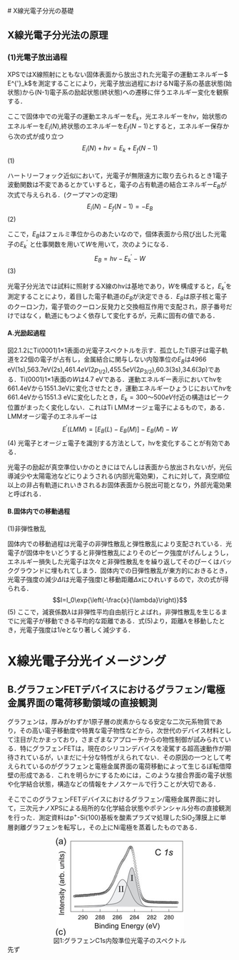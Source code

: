 <link rel="stylesheet" href="style.css">
# X線光電子分光の基礎

## X線光電子分光法の原理

### (1)光電子放出過程

XPSではX線照射にともない固体表面から放出された光電子の運動エネルギー$ E^{'}_k$を測定することにより，光電子放出過程におけるN電子系の基底状態(始状態)から(N-1)電子系の励起状態(終状態)への遷移に伴うエネルギー変化を観察する．

ここで固体中での光電子の運動エネルギーを$E_k$，光エネルギーを$hv$，始状態のエネルギーを$E_i(N)$,終状態のエネルギーを$E_f(N-1)$とすると，エネルギー保存から次の式が成り立つ
$$E_i(N)+hv=E_k+E_f(N-1)$$ (1)

ハートリーフォック近似において，光電子が無限遠方に取り去られるとき1電子波動関数は不変であるとかていすると，電子の占有軌道の結合エネルギー$E_B$が次式で与えられる．(クープマンの定理)
$$E_i(N)-E_f(N-1)=-E_B$$(2)

ここで，$E_B$はフェルミ準位からのあたいなので，個体表面から飛び出した光電子の$E^{'}_k$
と仕事関数を用いて$W$を用いて，次のようになる．
$$E_B=hv-E^{'}_k-W$$(3)

光電子分光法では試料に照射するX線のhvは基地であり，$W$を構成すると，$E^{'}_k$を測定することにより，着目した電子軌道の$E_B$が決定できる．$E_B$は原子核と電子のクーロン力，電子管のクーロン反発力と交換相互作用で支配され，原子番号だけではなく，軌道にもつよく依存して変化するが，元素に固有の値である．

#### A.光励起過程


図2.1.2にTi(0001)1×1表面の光電子スペクトルを示す．孤立したTi原子は電子軌道を22個の電子が占有し，金属結合に関与しない内殻準位の$E_B$は4966 eV(1s),563.7eV(2s),$461.4eV(2p_{1/2})$,$455.5 eV(2p_{3/2})$,60.3(3s),34.6(3p)である．Ti(0001)1×1表面の$W$は4.7 eVである．運動エネルギー表示においてhvを661.4eVから1551.3eVに変化させたとき，運動エネルギーひょうじにおいて$hv$を661.4eVから1551.3 eVに変化したとき，$E_k=300～500 eV$付近の構造はピーク位置がまったく変化しない．これはTi LMMオージェ電子によるもので，ある．LMMオージ電子のエネルギーは
$$E^{'}(LMM)=\left[ E_B(L)-E_B(M) \right]-E_B(M)-W$$(4)
光電子とオージェ電子を識別する方法として，hvを変化することが有効である．

光電子の励起が真空準位いかのときにはでんしは表面から放出されないが，光伝導減少や太陽電池などにりようされる(内部光電効果)，これに対して，真空順位以上の非占有軌道にれいきされるお固体表面から脱出可能となり，外部光電効果と呼ばれる．

#### B.固体内での移動過程
(1)非弾性散乱

固体内での移動過程は光電子の非弾性散乱と弾性散乱により支配されている．光電子が固体中をいどうすると非弾性散乱によりそのピーク強度がげんしょうし，エネルギー損失した光電子は次々と非弾性散乱をを繰り返してそのぴーくはバックグラウンドに埋もれてしまう．固体内での日弾性散乱が東方的におきるとき，光電子強度の減少$\Delta I$は光電子強度Iと移動距離$\Delta x$にひれいするので，次の式が得られる．
$$I=I_0\exp{\left(-\frac{x}{\lambda}\right)}$$(5)
ここで，減衰係数$\lambda$は非弾性平均自由航行とよばれ，非弾性散乱を生じるまでに光電子が移動できる平均的な距離である．式(5)より，距離$\lambda$を移動したとき，光電子強度は1/eとなり著しく減少する．






# X線光電子分光イメージング
## B.グラフェンFETデバイスにおけるグラフェン/電極金属界面の電荷移動領域の直接観測

グラフェンは，厚みがわずか1原子層の炭素からなる安定な二次元系物質であり，その高い電子移動度や特異な電子物性などから，次世代のデバイス材料として注目がたかまっており，さまざまなアプローチからの物性制御が試みられている．特にグラフェンFETは，現在のシリコンデバイスを凌駕する超高速動作が期待されているが，いまだに十分な特性がえられてない．その原因の一つとして考えられているのがグラフェンと電極金属界面の電荷移動によって生じるぽ転借障壁の形成である．これを明らかにするためには，このような接合界面の電子状態や化学結合状態，構造などの情報をナノスケールで行うことが大切である．

そこでこのグラフェンFETデバイスにおけるグラフェン/電極金属界面に対して，三次元ナノXPSによる局所的な化学結合状態やポテンシャル分布の直接観測を行った．測定資料はp<sup>+</sup>-Si(100)基板を酸素プラズマ処理したSiO<sub>2</sub>薄膜上に単層剥離グラフェンを転写し，その上にNi電極を蒸着したものである．
<div class='image'>
    <img src="図2.jpg" alt="海の写真" title="空と海" style='display:block; margin:auto'>
    <span style="display:block; text-align:center">図1:グラフェンC1s内殻準位光電子のスペクトル</span>
</div>
先ず